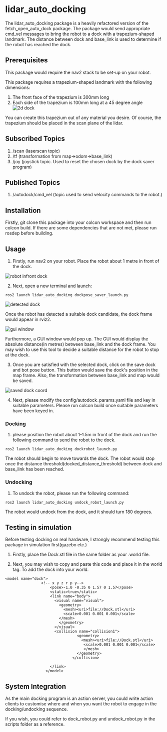 # lidar_auto_docking
The lidar_auto_docking package is a heavily refactored version of the fetch_open_auto_dock package. 
The package would send appropriate cmd_vel messages to bring the robot to a dock with a trapezium-shaped landmark. 
The distance between dock  and  base_link 
is used to determine if the robot has reached the dock. 

## Prerequisites
This package would require the nav2 stack  to be set-up on your robot.<br>

 This package requires a trapezium-shaped landmark with the following dimensions:<br>
 1. The front face of the trapezium is 300mm  long<br>
 2. Each side of the trapezium is 100mm long at a 45 degree angle<br>
 ![2d dock](https://lh6.googleusercontent.com/hKKNImeuQS3SKO0GsVIWoCwcAshb19PlKeyQyippt9KKMChIYAWHXclFADV_T-i8tX8Mb5gN9x-TTPmVKu4plnbSJ5fVldQgFbaYW0w1__4KQ0NGzd4OBlNoq9-WCSL15Ao01HHg)
 
 You can create this trapezium out of any material you desire. 
 Of course, the trapezium should be placed in the scan plane of the lidar.<br>
 
 ## Subscribed Topics
 
1. /scan (laserscan topic)
2. /tf (transformation from map->odom->base_link)
3. /joy (joystick topic. Used to reset the chosen dock by the dock saver program)

## Published Topics
1. /autodock/cmd_vel (topic used to send velocity commands to the robot.)

## Installation
 Firstly, git clone this package into your colcon workspace and then run colcon build. 
 If there are some dependencies that are not met, please run rosdep before building.<br>
 
 ## Usage
 
 1. Firstly, run nav2 on your robot. Place the robot about 1 metre in front of the dock.
 
 ![robot infront dock](https://lh6.googleusercontent.com/8Bhh3YMV-MircatDYsx8YG8mphGAk7jwq_btky8D_jP0gS2d4w302htnVr6KYWOZFiSRBV4eat1G4qggBHFO2356E8PyecWl6l5oJp2Vzma1c5vQQwapfKBD_2fvummDPAaZR79n)
 
 2. Next, open a new terminal and launch:
 ```
 ros2 launch lidar_auto_docking dockpose_saver_launch.py
 ```
 ![detected dock](https://lh5.googleusercontent.com/f_thEFUo0MaHhae_t5IQLtsMoXNCjN9nMtkIbg_wU8xAvI1kamIzzChXznGhzMZI8_L_NPUZtnj03LMXFwShTe0XpiP9SK_x1RdUcfJ0qZEreRBf03iVrSkOiVlTLHBx4mFphJbJ)
 
 Once the robot has detected a suitable dock candidate, the dock frame would appear in rviz2.<br>
 
 ![gui window](https://lh6.googleusercontent.com/Tm8OtZGG0-LW-NvTaaJr61TdrMGYs7cF6ZYNBUHqJh7zc_2xwIRk9vG3_ZrP7_6fyCdxO5V1CBZcA_EPJO_ksADJ9CUGiI7FqUfRM6gdxbCHZmV8ZJiJg0PEnaDlSBwaam0P6XXX)
 
 Furthermore, a GUI window would pop up. The GUI would display the absolute distance(in metres) between base_link and the dock frame. 
 You may wish to use this tool to decide a suitable distance for the robot to stop at the dock.<br>
 
 3. Once you are satisfied with the selected dock, click on the save dock and bot pose button. This button would save the dock's position in the map frame. 
Also, the transformation between base_link and map would be saved.<br>

![saved dock coord](https://lh5.googleusercontent.com/-xrFyCcjy1bGXcnQKNx6KXZ9sbuVeAdOU-31zJC7PZb5fE74XymiNMyQLMhU3CvuH4JY2ljEeD6sOnCSmmwGKgBWaEXLLvLBLCPYWFGjqPP0sdgRMQeift8254R7bPHKJ8_KnYif)

4. Next, please modify the config/autodock_params.yaml file and key in suitable parameters. 
Please run colcon build once suitable parameters have been keyed in.<br>

### Docking
1. please position the robot about 1-1.5m in front of the dock and run the following command to send the robot to the dock.
```
ros2 launch lidar_auto_docking dockrobot_launch.py

```
The robot should begin to move towards the dock. 
The robot would stop once the distance threshold(docked_distance_threshold) between dock and base_link has been reached.<br>

### Undocking
1. To undock the robot, please run the following command:
```
ros2 launch lidar_auto_docking undock_robot_launch.py
```
The robot would undock from the dock, and it should turn 180 degrees.
 
## Testing in simulation

Before testing docking on real hardware, 
I strongly recommend testing this package in simulation first(gazebo etc.)<br>

1.  Firstly, place the Dock.stl file in the same folder as your .world file.

2.    Next, you may wish to copy and paste this code and place it in the world tag. To add the dock into your world.

```
<model name="dock">
                <!-- x y z r p y-->
                    <pose>-1.0 -0.35 0 1.57 0 1.57</pose>
                    <static>true</static>
                    <link name="body">
                      <visual name="visual">
                        <geometry>
                          <mesh><uri>file://Dock.stl</uri>
                          <scale>0.001 0.001 0.001</scale>
                        </mesh>
                        </geometry>
                      </visual>
                      <collision name="collision1">
                                <geometry>
                                  <mesh><uri>file://Dock.stl</uri>
                                   <scale>0.001 0.001 0.001</scale>
                                   </mesh>
                                </geometry>
                              </collision>

                    </link>
                  </model>

```

## System Integration
 As the main docking program is an action server, you could write action clients to customise where and when you want the robot to engage in the docking/undocking sequence.

If you wish, you could refer to dock_robot.py and undock_robot.py in the scripts folder as a reference.


